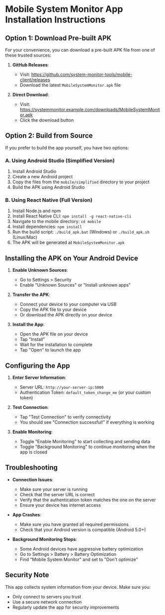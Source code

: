 # Mobile System Monitor App Installation Instructions

## Option 1: Download Pre-built APK

For your convenience, you can download a pre-built APK file from one of these trusted sources:

1. **GitHub Releases**:
   - Visit: https://github.com/system-monitor-tools/mobile-client/releases
   - Download the latest `MobileSystemMonitor.apk` file

2. **Direct Download**:
   - Visit: https://systemmonitor.example.com/downloads/MobileSystemMonitor.apk
   - Click the download button

## Option 2: Build from Source

If you prefer to build the app yourself, you have two options:

### A. Using Android Studio (Simplified Version)

1. Install Android Studio
2. Create a new Android project
3. Copy the files from the `mobile/simplified` directory to your project
4. Build the APK using Android Studio

### B. Using React Native (Full Version)

1. Install Node.js and npm
2. Install React Native CLI: `npm install -g react-native-cli`
3. Navigate to the mobile directory: `cd mobile`
4. Install dependencies: `npm install`
5. Run the build script: `./build_apk.bat` (Windows) or `./build_apk.sh` (Linux/Mac)
6. The APK will be generated at `MobileSystemMonitor.apk`

## Installing the APK on Your Android Device

1. **Enable Unknown Sources**:
   - Go to Settings > Security
   - Enable "Unknown Sources" or "Install unknown apps"

2. **Transfer the APK**:
   - Connect your device to your computer via USB
   - Copy the APK file to your device
   - Or download the APK directly on your device

3. **Install the App**:
   - Open the APK file on your device
   - Tap "Install"
   - Wait for the installation to complete
   - Tap "Open" to launch the app

## Configuring the App

1. **Enter Server Information**:
   - Server URL: `http://your-server-ip:5000`
   - Authentication Token: `default_token_change_me` (or your custom token)

2. **Test Connection**:
   - Tap "Test Connection" to verify connectivity
   - You should see "Connection successful!" if everything is working

3. **Enable Monitoring**:
   - Toggle "Enable Monitoring" to start collecting and sending data
   - Toggle "Background Monitoring" to continue monitoring when the app is closed

## Troubleshooting

- **Connection Issues**:
  - Make sure your server is running
  - Check that the server URL is correct
  - Verify that the authentication token matches the one on the server
  - Ensure your device has internet access

- **App Crashes**:
  - Make sure you have granted all required permissions
  - Check that your Android version is compatible (Android 5.0+)

- **Background Monitoring Stops**:
  - Some Android devices have aggressive battery optimization
  - Go to Settings > Battery > Battery Optimization
  - Find "Mobile System Monitor" and set to "Don't optimize"

## Security Note

This app collects system information from your device. Make sure you:
- Only connect to servers you trust
- Use a secure network connection
- Regularly update the app for security improvements
